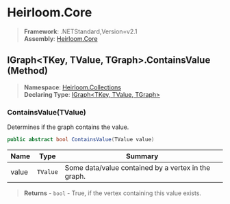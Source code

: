 # Heirloom.Core

> **Framework**: .NETStandard,Version=v2.1  
> **Assembly**: [Heirloom.Core][0]

## IGraph\<TKey, TValue, TGraph>.ContainsValue (Method)

> **Namespace**: [Heirloom.Collections][0]  
> **Declaring Type**: [IGraph\<TKey, TValue, TGraph>][1]

### ContainsValue(TValue)

Determines if the graph contains the value.

```cs
public abstract bool ContainsValue(TValue value)
```

| Name  | Type     | Summary                                             |
|-------|----------|-----------------------------------------------------|
| value | `TValue` | Some data/value contained by a vertex in the graph. |

> **Returns** - `bool` - True, if the vertex containing this value exists.

[0]: ../../../Heirloom.Core.md
[1]: ../IGraph[TKey,TValue,TGraph].md
